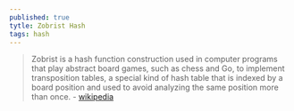 ```yaml
---
published: true
tytle: Zobrist Hash
tags: hash
---
```

> Zobrist is a hash function construction used in computer programs that play abstract board games, such as chess and Go, to implement transposition tables, a special kind of hash table that is indexed by a board position and used to avoid analyzing the same position more than once. - [wikipedia](https://en.wikipedia.org/wiki/Zobrist_hashing)
